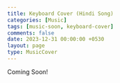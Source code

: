 ```yaml
--- 
title: Keyboard Cover (Hindi Song)
categories: [Music]
tags: [music-soon, keyboard-cover]
comments: false
date: 2023-12-31 00:00:00 +0530
layout: page
type: MusicCover
---
```


Coming Soon!